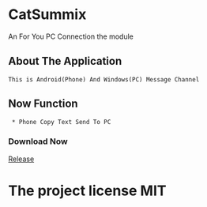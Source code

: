 # CatSummix
An For You PC Connection the module

## About The Application
~~~
This is Android(Phone) And Windows(PC) Message Channel
~~~
## Now Function
~~~
 * Phone Copy Text Send To PC
~~~

### Download Now
<ClickTo>[Release](https://github.com/xiaocheng168/CatSummix/releases)

# The project license MIT
